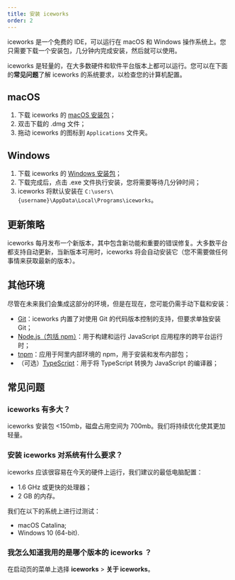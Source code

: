 ```yaml
---
title: 安装 iceworks
order: 2
---
```


iceworks 是一个免费的 IDE，可以运行在 macOS 和 Windows 操作系统上。您只需要下载一个安装包，几分钟内完成安装，然后就可以使用。

iceworks 是轻量的，在大多数硬件和软件平台版本上都可以运行。您可以在下面的**常见问题**了解 iceworks 的系统要求，以检查您的计算机配置。

## macOS

1. 下载 iceworks 的 [macOS 安装包](https://iceworks.oss-cn-hangzhou.aliyuncs.com/mac/iceworks-setup.dmg)；
2. 双击下载的 .dmg 文件；
3. 拖动 iceworks 的图标到 `Applications` 文件夹。

## Windows

1. 下载 iceworks 的 [Windows 安装包](https://iceworks.oss-cn-hangzhou.aliyuncs.com/win/iceworks-setup.exe)；
2. 下载完成后，点击 .exe 文件执行安装，您将需要等待几分钟时间；
3. iceworks 将默认安装在 `C:\users\{username}\AppData\Local\Programs\iceworks`。

## 更新策略

iceworks 每月发布一个新版本，其中包含新功能和重要的错误修复。大多数平台都支持自动更新，当新版本可用时，iceworks 将会自动安装它（您不需要做任何事情来获取最新的版本）。

## 其他环境

尽管在未来我们会集成这部分的环境，但是在现在，您可能仍需手动下载和安装：

- [Git](https://git-scm.com/download)：iceworks 内置了对使用 Git 的代码版本控制的支持，但要求单独安装 Git；
- [Node.js（包括 npm）](https://nodejs.org/)：用于构建和运行 JavaScript 应用程序的跨平台运行时；
- [tnpm](https://npm.alibaba-inc.com/)：应用于阿里内部环境的 npm，用于安装和发布内部包；
- （可选）[TypeScript](https://www.typescriptlang.org/)：用于将 TypeScript 转换为 JavaScript 的编译器；

## 常见问题

### iceworks 有多大？

iceworks 安装包 <150mb，磁盘占用空间为 700mb。我们将持续优化使其更加轻量。

### 安装 iceworks 对系统有什么要求？

iceworks 应该很容易在今天的硬件上运行，我们建议的最低电脑配置：

- 1.6 GHz 或更快的处理器；
- 2 GB 的内存。

我们在以下的系统上进行过测试：

- macOS Catalina;
- Windows 10 (64-bit).

### 我怎么知道我用的是哪个版本的 iceworks ？

在启动页的菜单上选择 **iceworks** > **关于 iceworks**。
